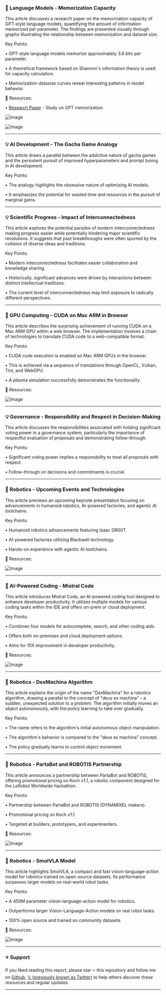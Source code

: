 ### 🤖 Language Models - Memorization Capacity

This article discusses a research paper on the memorization capacity of GPT-style language models, quantifying the amount of information memorized per parameter.  The findings are presented visually through graphs illustrating the relationship between memorization and dataset size.

Key Points:

• GPT-style language models memorize approximately 3.6 bits per parameter.


• A theoretical framework based on Shannon's information theory is used for capacity calculation.


•  Memorization-datasize curves reveal interesting patterns in model behavior.



🔗 Resources:

• [Research Paper](https://x.com/jxmnop/status/1929903028372459909) -  Study on GPT memorization


![Image](https://pbs.twimg.com/media/Gshe4mLWcAA1MZA?format=jpg&name=small)

![Image](https://pbs.twimg.com/media/Gshe7itXgAAwueK?format=jpg&name=small)


---

### 💡 AI Development -  The Gacha Game Analogy

This article draws a parallel between the addictive nature of gacha games and the persistent pursuit of improved hyperparameters and prompt tuning in AI development.

Key Points:

•  The analogy highlights the obsessive nature of optimizing AI models.


•  It emphasizes the potential for wasted time and resources in the pursuit of marginal gains.



---

### 💡 Scientific Progress - Impact of Interconnectedness

This article explores the potential paradox of modern interconnectedness making progress easier while potentially hindering major scientific revolutions.  It suggests that past breakthroughs were often spurred by the collision of diverse ideas and traditions.

Key Points:

•  Modern interconnectedness facilitates easier collaboration and knowledge sharing.


•  Historically, significant advances were driven by interactions between distinct intellectual traditions.


•  The current level of interconnectedness may limit exposure to radically different perspectives.


---

### 🤖 GPU Computing - CUDA on Mac ARM in Browser

This article describes the surprising achievement of running CUDA on a Mac ARM GPU within a web browser.  The implementation involves a chain of technologies to translate CUDA code to a web-compatible format.

Key Points:

• CUDA code execution is enabled on Mac ARM GPUs in the browser.


• This is achieved via a sequence of translations through OpenCL, Vulkan, Tint, and WebGPU.


• A plasma simulation successfully demonstrates the functionality.


🔗 Resources:


![Image](https://pbs.twimg.com/amplify_video_thumb/1930339566164291590/img/7XbhywfX91vazgPG.jpg)


---

### 💡 Governance - Responsibility and Respect in Decision-Making

This article discusses the responsibilities associated with holding significant voting power in a governance system, particularly the importance of respectful evaluation of proposals and demonstrating follow-through.

Key Points:

•  Significant voting power implies a responsibility to treat all proposals with respect.


•  Follow-through on decisions and commitments is crucial.


---

### 🚀 Robotics - Upcoming Events and Technologies

This article previews an upcoming keynote presentation focusing on advancements in humanoid robotics, AI-powered factories, and agentic AI toolchains.

Key Points:

•  Humanoid robotics advancements featuring Isaac GR00T.


•  AI-powered factories utilizing Blackwell technology.


•  Hands-on experience with agentic AI toolchains.


🔗 Resources:

![Image](https://pbs.twimg.com/media/Gsnm_3IWYAAb-XN?format=jpg&name=900x900)


---

### 🚀 AI-Powered Coding - Mistral Code

This article introduces Mistral Code, an AI-powered coding tool designed to enhance developer productivity. It utilizes multiple models for various coding tasks within the IDE and offers on-prem or cloud deployment.

Key Points:

•  Combines four models for autocomplete, search, and other coding aids.


•  Offers both on-premises and cloud deployment options.


•  Aims for 10X improvement in developer productivity.


🔗 Resources:

![Image](https://pbs.twimg.com/media/GsnwBBjasAI8eb8?format=jpg&name=small)


---

### 🤖 Robotics - DexMachina Algorithm

This article explains the origin of the name "DexMachina" for a robotics algorithm, drawing a parallel to the concept of "deus ex machina" – a sudden, unexpected solution to a problem.  The algorithm initially moves an object autonomously, with the policy learning to take over gradually.

Key Points:

•  The name refers to the algorithm's initial autonomous object manipulation.


•  The algorithm's behavior is compared to the "deus ex machina" concept.


•  The policy gradually learns to control object movement.



---

### 🚀 Robotics - PartaBot and ROBOTIS Partnership

This article announces a partnership between PartaBot and ROBOTIS, offering promotional pricing on Koch v1.1, a robotic component designed for the LeRobot Worldwide hackathon.

Key Points:

•  Partnership between PartaBot and ROBOTIS (DYNAMIXEL makers).


•  Promotional pricing on Koch v1.1.


•  Targeted at builders, prototypers, and experimenters.


🔗 Resources:

![Image](https://pbs.twimg.com/media/GsTCdqOXQAEOt12?format=jpg&name=small)


---

### 🤖 Robotics - SmolVLA Model

This article highlights SmolVLA, a compact and fast vision-language-action model for robotics trained on open-source datasets.  Its performance surpasses larger models on real-world robot tasks.

Key Points:

•  A 450M parameter vision-language-action model for robotics.


•  Outperforms larger Vision-Language-Action models on real robot tasks.


•  100% open source and trained on community datasets.


🔗 Resources:

![Image](https://pbs.twimg.com/amplify_video_thumb/1930156692584505344/img/5PdsvE2HB24jgfio.jpg)


---

### ⭐️ Support

If you liked reading this report, please star ⭐️ this repository and follow me on [Github](https://github.com/Drix10), [𝕏 (previously known as Twitter)](https://x.com/DRIX_10_) to help others discover these resources and regular updates.

---